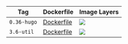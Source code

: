 Tag | Dockerfile | Image Layers
----|------------|-------------
`0.36-hugo` | [Dockerfile](https://github.com/yueziyao/alpine-tools/blob/master/3.6-hugo0.36/Dockerfile) | [![](https://images.microbadger.com/badges/image/yueziyao/alpine-tools:0.36-hugo.svg)](https://microbadger.com/images/yueziyao/alpine-tools:0.36-hugo "Get your own image badge on microbadger.com")
`3.6-util`  | [Dockerfile](https://github.com/yueziyao/alpine-tools/blob/master/3.6-util/Dockerfile) | [![](https://images.microbadger.com/badges/image/yueziyao/alpine-tools:3.6-util.svg)](https://microbadger.com/images/yueziyao/alpine-tools:3.6-util "Get your own image badge on microbadger.com")
